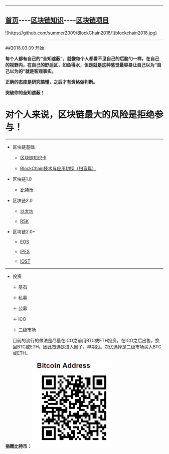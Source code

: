 -------


[首页](https://summer2009.github.io/BlockChain2018/)----[区块链知识](https://summer2009.github.io/BlockChain2018/)----[区块链项目](https://summer2009.github.io/BlockChain2018/)
----

![https://github.com/summer2009/BlockChain2018/](blockchain2018.jpg) 

--------------

##2018.03.09 开始

**每个人都有自己的“全知遮蔽”，就像每个人都看不见自己的后脑勺一样。在自己的视野内，在自己的舒适区，如鱼得水，但是就是这种感觉最容易让自己以为“自己以为的”就是客观事实。**

**正确的态度是研究搞懂，之后才有资格做判断。**

**突破你的全知遮蔽！**

# 对个人来说，区块链最大的风险是拒绝参与！ #

----

+ 区块链基础

    + [区块链知识卡](bc_card.md)
    
    + [BlockChain技术与应用初探（扫盲篇）](https://www.daijiale.cn/%e5%8c%ba%e5%9d%97%e9%93%be/%e3%80%90%e5%8c%ba%e5%9d%97%e9%93%be%e3%80%91%e5%8c%ba%e5%9d%97%e9%93%be%e6%8a%80%e6%9c%af%e4%b8%8e%e5%ba%94%e7%94%a8%e5%88%9d%e6%8e%a2%ef%bc%88%e6%89%ab%e7%9b%b2%e7%af%87%ef%bc%89.html)

+ 区块链1.0

    + [比特币](http://www.bitcoin.org)
    
+ 区块链2.0

    + [以太坊](http://www.ethfans.org)
    
    + [RSK](/rsk/readme.md)

+ 区块链2.0+

    + [EOS](http://www.eos.org)

    + [IPFS](/ipfs/README.MD)
    
    + [IOST](/iost/readme.md)

-----

+ 投资

    ＋ 基石
    
    ＋ 私募
    
    ＋ 公募
    
    ＋ ICO
    
    ＋ 二级市场
    
    目前的流行的做法是尽量在ICO之前用BTC或ETH投资，在ICO之后出售，换回BTC或ETH。因此首选是进入圈子，早期投。次优选择是二级市场买入BTC或ETH。

**捐赠比特币：**![捐赠](denote_btc.jpg)
